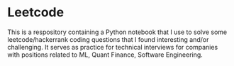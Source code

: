 # Leetcode

This is a respository containing a Python notebook that I use to solve some leetcode/hackerrank coding questions that I found interesting and/or challenging. It serves as practice for technical interviews for companies with positions related to ML, Quant Finance, Software Engineering.
